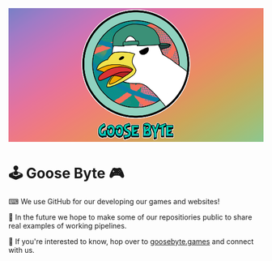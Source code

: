 ![Goose Byte Small Banner](article.png?raw=true "Goose Byte")

# 🕹 Goose Byte 🎮

⌨ We use GitHub for our developing our games and websites!

🙌 In the future we hope to make some of our repositiories public to share real examples of working pipelines.

🔗 If you're interested to know, hop over to [goosebyte.games](https://www.goosebyte.games/) and connect with us.
